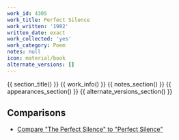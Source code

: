 ```yaml
---
work_id: 4305
work_title: Perfect Silence
work_written: '1982'
written_date: exact
work_collected: 'yes'
work_category: Poem
notes: null
icon: material/book
alternate_versions: []
---
```


{{ section_title() }}
{{ work_info() }}
{{ notes_section() }}
{{ appearances_section() }}
{{ alternate_versions_section() }}
## Comparisons
- [Compare "The Perfect Silence" to "Perfect Silence"](https://bukowski.net/comparisons/the_perfect_silence.php)